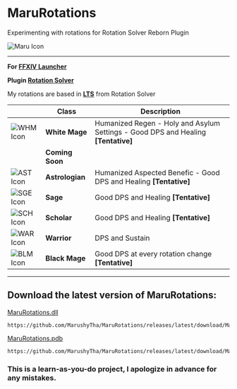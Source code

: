 # MaruRotations

Experimenting with rotations for Rotation Solver Reborn Plugin

![Maru Icon](#)

***
**For [FFXIV Launcher](https://goatcorp.github.io/)**

**Plugin [Rotation Solver](https://github.com/FFXIV-CombatReborn/RotationSolverReborn)**

My rotations are based in **[LTS](https://github.com/FFXIV-CombatReborn/LTSDefaults)** from Rotation Solver

|  | Class | Description |
| --- | --- | --- |
|![WHM Icon](https://lds-img.finalfantasyxiv.com/promo/h/G/Na619RGtVtbEvNn1vyFoSlvZ84.png)  |   **White Mage**  |Humanized Regen - Holy and Asylum Settings - Good DPS and Healing **[Tentative]** |
|  | **Coming Soon** |  |
|![AST Icon](https://lds-img.finalfantasyxiv.com/promo/h/E/g7JY4S1D-9S26VarEuIkPGIrFM.png)  |   **Astrologian**  |Humanized Aspected Benefic - Good DPS and Healing **[Tentative]** |
|![SGE Icon](https://lds-img.finalfantasyxiv.com/promo/h/e/G0lQTD01LdCGk5pECSc7fbbmbM.png)  |   **Sage**  | Good DPS and Healing **[Tentative]** |
|![SCH Icon](https://lds-img.finalfantasyxiv.com/promo/h/s/2r8fm3U0Io7Pw1XT1tvnjPthp4.png)  |   **Scholar**  |Good DPS and Healing **[Tentative]** |
|![WAR Icon](https://lds-img.finalfantasyxiv.com/promo/h/0/U3f8Q98TbAeGvg_vXiHGOaa2d4.png)  |   **Warrior**  | DPS and Sustain |
|![BLM Icon](https://lds-img.finalfantasyxiv.com/promo/h/A/7JuT00VSwaFqTfcTYUCUnGPFQE.png)  |   **Black Mage**  | Good DPS at every rotation change **[Tentative]** |

***

## **Download the latest version of MaruRotations:**

[MaruRotations.dll](https://github.com/MarushyTha/MaruRotations/releases/latest/download/MaruRotations.dll)

``` MD
https://github.com/MarushyTha/MaruRotations/releases/latest/download/MaruRotations.dll
```

[MaruRotations.pdb](https://github.com/MarushyTha/MaruRotations/releases/latest/download/MaruRotations.pdb)

``` MD
https://github.com/MarushyTha/MaruRotations/releases/latest/download/MaruRotations.pdb
```

### **This is a learn-as-you-do project, I apologize in advance for any mistakes.**
